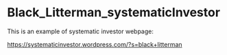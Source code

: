 # Black_Litterman_systematicInvestor

This is an example of systematic investor webpage: 

https://systematicinvestor.wordpress.com/?s=black+litterman


